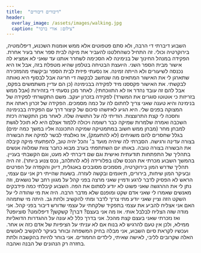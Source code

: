 ```yaml
---
title:  "דיבורים דיבורים"
header:
  overlay_image: /assets/images/walking.jpg
  caption: "צילום: אורי ברכר"
---
```


השבוע דיברתי די הרבה, ולא סתם פטפוטים אלא ממש אומנות השכנוע, דיפלומטיה, בירוקרטיה וכולי.
זה התחיל כשהחלטנו להעביר את מיקה לבית ספר אחר בעיר אחרת. הפקידה במנהל החינוך של בנימינה לא הסכימה לשחרר אותנו עד שאני לא אמציא לה אישור מבית הספר השני. היועצת הבטיחה בטלפון שהיא מטפלת בזה, אבל אז היא נכנסה לשיעורים ולא הייתה זמינה. אז נסעתי פיזית לבית הספר וביקשתי מהמזכירה שתארגן לי את האישור המתאים מה שנחשב לבקשה די חריגה אבל לבסוף היא נאותה לבקשתי. את האישור פקססנו מיד לפקידה בבנימינה (כן הם עדיין משתמשים בפקס, אבל להם זה עובד נהדר אז לא התווכחתי).
לאחר מכן נסעתי די בזהירות (אבל ממש בזריזות כי אוטוטו סוגרים את המשרד) לפקידה בזכרון יעקב. משם התקשרתי לפקידה של בנימינה והיא טענה שאני צריך לחתום לה על כמה מסמכים. הפקידה של זכרון ראתה את המצוקה בפנים שלי. היא הגיע לאיזשהו סיכום של קיצור דרך עם הפקידה בבנימינה וחסכה לי קצת התרוצצות. הודיתי לה על התושיה שלה. לאחר מכן התקשרה רכזת השכבה ואמרה שלמרות שמיקה כבר רשומה ויכולה ללמוד אצלם היא לא תוכל לגשת למבחן מחר (מבחן ממש חשוב במתמטיקה שמיקה התכוננה אליו במשך כמה ימים) בגלל שחסרים להם משגיחים (לא להתעמק), אז נאלצתי לבשר למיקה את הבשורה בצורה עדינה ורגישה. הסברתי לה שיהיה מועד ב׳ והכל יהיה טוב, להפתעתי מיקה קיבלה את הבשורה בצורה טובה.
באותו יום השתתפתי בערב מבוא כחבר צוות שמלווה אנשים בתהליך של התפתחות תודעתית ואישית וגם שם דיברתי לא מעט, וגם הקשבתי בעניין.
בהמשך השבוע מכרתי את הנכס שלנו בפלורידה (לא להתלהב, נכס צנוע ביותר). זה היה תהליך שדרש המון בירוקרטיה, מסמכים מסובכים באנגלית, דיוק והקפדה על הפרטים ובעיקר המון שיחות, בירורים, תיאומים ובקשה לעזרה.
בשעות שהייתי רק אני עם עצמי, הראש לא הפסיק לדבר לרגע ודמיין שאני מרצה בפני קהל על מגוון רחב של נושאים, וזה נתן לי את ההרגשה שאני פשוט לא יודע לסתום את הפה.
השבוע קיבלתי כמה פידבקים מאנשים שאמרו לי שאני אדם שקט ומופנם שלא מדבר הרבה. היה את מי שהודה לי על השקט הזה וציין שאני יודע מתי צריך לדבר ומתי להקשיב ולתת גב. היתה מי שתמהה האם אני אצליח להביע את עצמי בתפקיד שלקחתי על עצמי שדורש דיבור בפני קהל.
אני מודה שזה הצליח לבלבל אותי. אז מה אני בעצם? דברן? קשקשן? דיפלומט? סוציופט? ואז נזכרתי שאני בעצם קצת מהכל. אני בדרך כלל לא עונה על ההגדרות הדואליות ממילא, ולכן אין טעם להרגיש לא בנוח אם לא עניתי על הציפיות של אדם כזה או אחר.
ועכשיו לקראת סיום השבוע, אני מבלה בחיק המשפחה ובוחר בעיקר להקשיב לאנשים האלה שקרובים לליבי, לאישה שאיתי, לילדים החמודים. אני בוחר להיות בהקשבה ולתת בחזרה רק הנהונים של הבנה ואהבה.